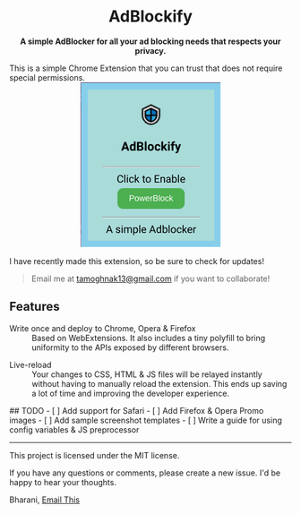 <div align="center">
  <h1>
    AdBlockify
  </h1>

  <p>
    <strong>A simple AdBlocker for all your ad blocking needs that respects your privacy.</strong>
  </p>
</div>
This is a simple Chrome Extension that you can trust that does not require special permissions.
<div align="center">
  <a href="https://github.com/TamoghnaK13/AdBlockify">
    <img src="icon.png" alt="AdBlockify">
  </a>
</div>

I have recently made this extension, so be sure to check for updates!
>Email me at tamoghnak13@gmail.com if you want to collaborate!

## Features

<dl>
  <dt>Write once and deploy to Chrome, Opera & Firefox</dt>
  <dd>
    Based on WebExtensions. It also includes a tiny polyfill to bring uniformity to the APIs exposed by different browsers.
  </dd>
</dl>

<dl>
  <dt>Live-reload</dt>
  <dd>
    Your changes to CSS, HTML & JS files will be relayed instantly without having to manually reload the extension. This ends up saving a lot of time and improving the developer experience.
  </dd>
</dl>
## TODO
- [ ] Add support for Safari
- [ ] Add Firefox & Opera Promo images
- [ ] Add sample screenshot templates
- [ ] Write a guide for using config variables & JS preprocessor


-----------
This project is licensed under the MIT license. 

If you have any questions or comments, please create a new issue. I'd be happy to hear your thoughts.


Bharani, [Email This](https://www.emailthis.me)
